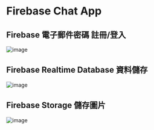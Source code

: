 Firebase Chat App 
================


Firebase 電子郵件密碼 註冊/登入
---------------------

![image](https://github.com/a984983/FirebaseChat/blob/master/FAPP001.png)

Firebase Realtime Database 資料儲存
---------------------

![image](https://github.com/a984983/FirebaseChat/blob/master/FAPP002.png)

Firebase Storage 儲存圖片
---------------------

![image](https://github.com/a984983/FirebaseChat/blob/master/FAPP003.png)
